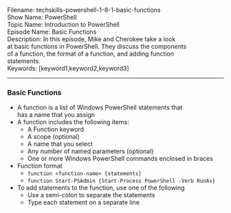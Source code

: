 Filename: techskills-powershell-1-8-1-basic-functions  
Show Name: PowerShell  
Topic Name: Introduction to PowerShell  
Episode Name: Basic Functions  
Description: In this episode, Mike and Cherokee take a look  
at basic functions in PowerShell. They discuss the components  
of a function, the format of a function, and adding function  
statements.  
Keywords: [keyword1,keyword2,keyword3]  

---

### Basic Functions

* A function is a list of Windows PowerShell statements that  
  has a name that you assign
* A function includes the following items:
  - A Function keyword
  - A scope (optional)
  - A name that you select
  - Any number of named parameters (optional)
  - One or more Windows PowerShell commands enclosed in braces
* Function format
  - `function <function-name> {statements}`
  - `function Start-PSAdmin {Start-Process PowerShell -Verb RunAs}`
* To add statements to the function, use one of the following
  - Use a semi-colon to separate the statements
  - Type each statement on a separate line

